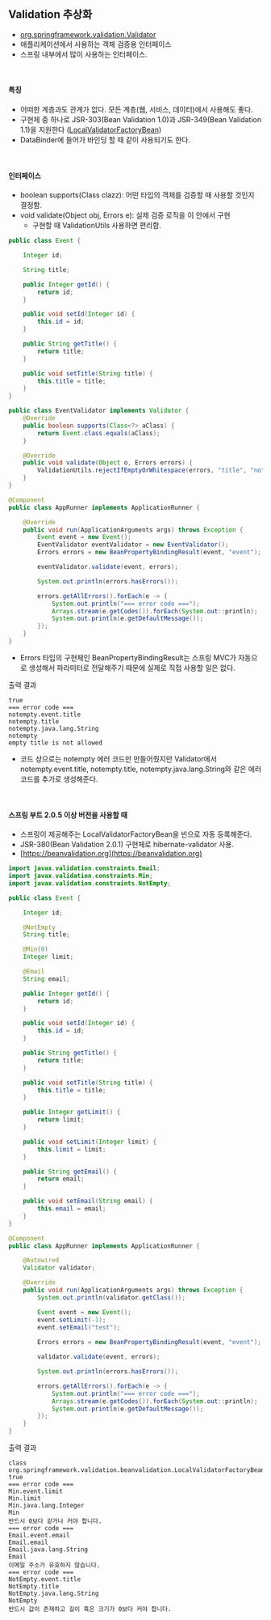 ## Validation 추상화

* [org.springframework.validation.Validator](https://docs.spring.io/spring/docs/current/javadoc-api/org/springframework/validation/Validator.html)
* 애플리케이션에서 사용하는 객체 검증용 인터페이스
* 스프링 내부에서 많이 사용하는 인터페이스.

<br>

#### 특징

* 어떠한 계층과도 관계가 없다. 모든 계층(웹, 서비스, 데이터)에서 사용해도 좋다.
* 구현체 중 하나로 JSR-303(Bean Validation 1.0)과 JSR-349(Bean Validation 1.1)을 지원한다 ([LocalValidatorFactoryBean](https://docs.spring.io/spring-framework/docs/current/javadoc-api/org/springframework/validation/beanvalidation/LocalValidatorFactoryBean.html))
* DataBinder에 들어가 바인딩 할 때 같이 사용되기도 한다.

<br>

#### 인터페이스

* boolean supports(Class clazz): 어떤 타입의 객체를 검증할 때 사용할 것인지 결정함.
* void validate(Object obj, Errors e): 실제 검증 로직을 이 안에서 구현
    * 구현할 때 ValidationUtils 사용하면 편리함.
    
```java
public class Event {

    Integer id;

    String title;

    public Integer getId() {
        return id;
    }

    public void setId(Integer id) {
        this.id = id;
    }

    public String getTitle() {
        return title;
    }

    public void setTitle(String title) {
        this.title = title;
    }
}
```
```java
public class EventValidator implements Validator {
    @Override
    public boolean supports(Class<?> aClass) {
        return Event.class.equals(aClass);
    }

    @Override
    public void validate(Object o, Errors errors) {
        ValidationUtils.rejectIfEmptyOrWhitespace(errors, "title", "notempty", "empty title is not allowed");
    }
}
```
```java
@Component
public class AppRunner implements ApplicationRunner {

    @Override
    public void run(ApplicationArguments args) throws Exception {
        Event event = new Event();
        EventValidator eventValidator = new EventValidator();
        Errors errors = new BeanPropertyBindingResult(event, "event");

        eventValidator.validate(event, errors);

        System.out.println(errors.hasErrors());

        errors.getAllErrors().forEach(e -> {
            System.out.println("=== error code ===");
            Arrays.stream(e.getCodes()).forEach(System.out::println);
            System.out.println(e.getDefaultMessage());
        });
    }
}
```
* Errors 타입의 구현체인 BeanPropertyBindingResult는 스프링 MVC가 자동으로 생성해서 파라미터로 전달해주기 때문에 실제로 직접 사용할 일은 없다.

출력 결과
```text
true
=== error code ===
notempty.event.title
notempty.title
notempty.java.lang.String
notempty
empty title is not allowed
```

* 코드 상으로는 notempty 에러 코드만 만들어줬지만 Validator에서 notempty.event.title, notempty.title, notempty.java.lang.String와 같은 에러 코드를 추가로 생성해준다.

<br>

#### 스프링 부트 2.0.5 이상 버전을 사용할 때

* 스프링이 제공해주는 LocalValidatorFactoryBean을 빈으로 자동 등록해준다.
* JSR-380(Bean Validation 2.0.1) 구현체로 hibernate-validator 사용.
* [https://beanvalidation.org](https://beanvalidation.org)

```java
import javax.validation.constraints.Email;
import javax.validation.constraints.Min;
import javax.validation.constraints.NotEmpty;

public class Event {

    Integer id;

    @NotEmpty
    String title;

    @Min(0)
    Integer limit;

    @Email
    String email;

    public Integer getId() {
        return id;
    }

    public void setId(Integer id) {
        this.id = id;
    }

    public String getTitle() {
        return title;
    }

    public void setTitle(String title) {
        this.title = title;
    }

    public Integer getLimit() {
        return limit;
    }

    public void setLimit(Integer limit) {
        this.limit = limit;
    }

    public String getEmail() {
        return email;
    }

    public void setEmail(String email) {
        this.email = email;
    }
}
```
```java
@Component
public class AppRunner implements ApplicationRunner {

    @Autowired
    Validator validator;

    @Override
    public void run(ApplicationArguments args) throws Exception {
        System.out.println(validator.getClass());

        Event event = new Event();
        event.setLimit(-1);
        event.setEmail("test");
        
        Errors errors = new BeanPropertyBindingResult(event, "event");

        validator.validate(event, errors);

        System.out.println(errors.hasErrors());

        errors.getAllErrors().forEach(e -> {
            System.out.println("=== error code ===");
            Arrays.stream(e.getCodes()).forEach(System.out::println);
            System.out.println(e.getDefaultMessage());
        });
    }
}
```

출력 결과
```text
class org.springframework.validation.beanvalidation.LocalValidatorFactoryBean
true
=== error code ===
Min.event.limit
Min.limit
Min.java.lang.Integer
Min
반드시 0보다 같거나 커야 합니다.
=== error code ===
Email.event.email
Email.email
Email.java.lang.String
Email
이메일 주소가 유효하지 않습니다.
=== error code ===
NotEmpty.event.title
NotEmpty.title
NotEmpty.java.lang.String
NotEmpty
반드시 값이 존재하고 길이 혹은 크기가 0보다 커야 합니다.
```

